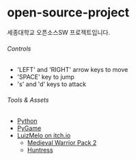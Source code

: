 # open-source-project
세종대학교 오픈소스SW 프로젝트입니다.

###### Controls
- 'LEFT' and 'RIGHT' arrow keys to move
- 'SPACE' key to jump
- 's' and 'd' keys to attack

###### Tools & Assets
- [Python](https://www.python.org/)
- [PyGame](https://www.pygame.org/)
- [LuizMelo on itch.io](https://luizmelo.itch.io/)
  - [Medieval Warrior Pack 2](https://luizmelo.itch.io/medieval-warrior-pack-2/)
  - [Huntress](https://luizmelo.itch.io/huntress)
